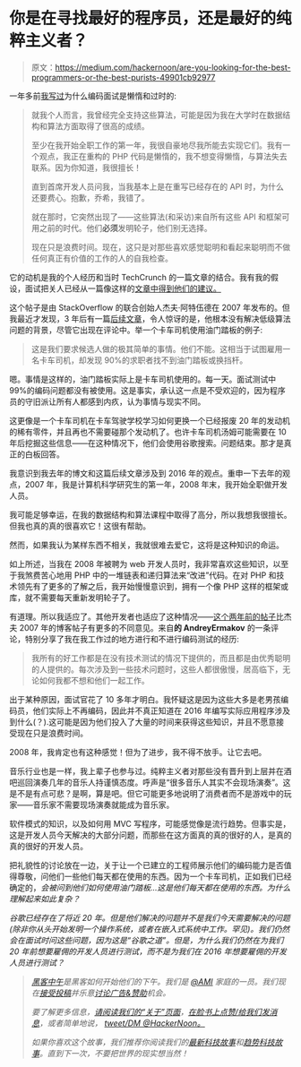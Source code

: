# 你是在寻找最好的程序员，还是最好的纯粹主义者？

> 原文：<https://medium.com/hackernoon/are-you-looking-for-the-best-programmers-or-the-best-purists-49901cb92977>

一年多前[我写过](http://postblogism.tumblr.com/post/113776386896/the-coding-interview-is-lazy-and-obsolete)为什么编码面试是懒惰和过时的:

> 就我个人而言，我曾经完全支持这些算法，可能是因为我在大学时在数据结构和算法方面取得了很高的成绩。
> 
> 至少在我开始全职工作的第一年，我很自豪地尽我所能去实现它们。我有一个观点，我正在重构的 PHP 代码是懒惰的，我不想变得懒惰，与算法失去联系。因为你知道，我很擅长！
> 
> 直到首席开发人员问我，当我基本上是在重写已经存在的 API 时，为什么还要费心。抱歉，乔希，我错了。
> 
> 就在那时，它突然出现了——这些算法(和采访)来自所有这些 API 和框架可用之前的时代。他们**必须**发明轮子，他们别无选择。
> 
> 现在只是浪费时间。现在，这只是对那些喜欢感觉聪明和看起来聪明而不做任何真正有价值的工作的人的自我检查。

它的动机是我的个人经历和当时 TechCrunch 的一篇文章的结合。我有我的假设，面试把关人已经从一篇像这样的[文章中得到他们的建议。](http://www.codinghorror.com/blog/2007/02/why-cant-programmers-program.html)

这个帖子是由 StackOverflow 的联合创始人杰夫·阿特伍德在 2007 年发布的。但我最近才发现，3 年后有一篇[后续文章](https://discourse.codinghorror.com/t/the-non-programming-programmer/120)，令人惊讶的是，他根本没有解决低级算法问题的背景，尽管它出现在评论中。举一个卡车司机使用油门踏板的例子:

> 这是我们要求候选人做的极其简单的事情。他们不能。这相当于试图雇用一名卡车司机，却发现 90%的求职者找不到油门踏板或换挡杆。

嗯。事情是这样的，油门踏板实际上是卡车司机使用的。每一天。面试测试中 99%的编码问题都没有被使用。这是事实，承认这一点是不受欢迎的，因为程序员的守旧派让所有人都感到内疚，认为事情与现实不同。

这更像是一个卡车司机在卡车驾驶学校学习如何更换一个已经报废 20 年的发动机的稀有零件，并且再也不需要碰那个发动机了。也许卡车司机汤姆可能需要在 10 年后挖掘这些信息——在这种情况下，他们会使用谷歌搜索。问题结束。那才是真正的白板回答。

我意识到我去年的博文和这篇后续文章涉及到 2016 年的观点。重申一下去年的观点，2007 年，我是计算机科学研究生的第一年，2008 年末，我开始全职做开发人员。

我可能足够幸运，在我的数据结构和算法课程中取得了高分，所以我想我很擅长。但我也真的真的很喜欢它！这很有帮助。

然而，如果我认为某样东西不相关，我就很难去爱它，这将是这种知识的命运。

如上所述，当我在 2008 年被聘为 web 开发人员时，我非常喜欢这些知识，以至于我煞费苦心地用 PHP 中的一堆链表和递归算法来“改进”代码。在对 PHP 和技术领先有了更多的了解之后，我开始慢慢意识到，拥有一个像 PHP 这样的框架或库，就不需要每天重新发明轮子了。

有道理。所以我适应了。其他开发者也适应了这种情况——[这个两年前的帖子](https://news.ycombinator.com/item?id=11943872)比杰夫 2007 年的博客帖子有更多的不同意见。来自**的 AndreyErmakov** 的一条评论，特别分享了我在我工作过的地方进行和不进行编码测试的经历:

> 我所有的好工作都是在没有技术测试的情况下提供的，而且都是由优秀聪明的人提供的。每次涉及到一些技术问题时，这些人都很傲慢，居高临下，无论如何我都不想和他们一起工作。

出于某种原因，面试官花了 10 多年才明白。我怀疑这是因为这些大多是老男孩编码员，他们实际上不再编码，因此并不真正知道在 2016 年编写实际应用程序涉及到什么(？).这可能是因为他们投入了大量的时间来获得这些知识，并且不愿意接受现在只是浪费时间。

2008 年，我肯定也有这种感觉！但为了进步，我不得不放手。让它去吧。

音乐行业也是一样，我上辈子也参与过。纯粹主义者对那些没有晋升到上层并在酒吧巡回演奏几年的音乐人持谨慎态度。呼声是“很多音乐人其实不会现场演奏”。这是不是有点可悲？是啊，算是吧。但它可能更多地说明了消费者而不是游戏中的玩家——音乐家不需要现场演奏就能成为音乐家。

软件模式的知识，以及如何用 MVC 写程序，可能感觉像是流行趋势。但事实是，这是开发人员今天解决的大部分问题，而那些在这方面真的真的很好的人，是真的真的很好的开发人员。

把礼貌性的讨论放在一边，关于让一个已建立的工程师展示他们的编码能力是否值得尊敬，问他们一些他们每天都在使用的东西。因为一个卡车司机，正如我们已经确定的，*会被问到他们如何使用油门踏板…这是他们每天都在使用的东西。为什么理解起来如此复杂？*

*谷歌已经存在了将近 20 年。但是他们解决的问题并不是我们今天需要解决的问题(除非你从头开始发明一个操作系统，或者在嵌入式系统中工作。罕见)。我们仍然会在面试时问这些问题，因为这是“谷歌之道”。但是，为什么我们仍然在为我们 20 年前想要雇佣的开发人员进行测试，而不是为我们在 2016 年想要雇佣的开发人员进行测试？*

> *[黑客中午](http://bit.ly/Hackernoon)是黑客如何开始他们的下午。我们是 [@AMI](http://bit.ly/atAMIatAMI) 家庭的一员。我们现在[接受投稿](http://bit.ly/hackernoonsubmission)并乐意[讨论广告&赞助](mailto:partners@amipublications.com)机会。*
> 
> *要了解更多信息，[请阅读我们的“关于”页面](https://goo.gl/4ofytp)，[在脸书上点赞/给我们发消息](http://bit.ly/HackernoonFB)，或者简单地说， [tweet/DM @HackerNoon。](https://goo.gl/k7XYbx)*
> 
> *如果你喜欢这个故事，我们推荐你阅读我们的[最新科技故事](http://bit.ly/hackernoonlatestt)和[趋势科技故事](https://hackernoon.com/trending)。直到下一次，不要把世界的现实想当然！*